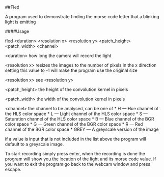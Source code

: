 ##Fled

A program used to demonstrate finding the morse code letter that a blinking light is emitting

####Usage

fled &lt;duration&gt; &lt;resolution x&gt; &lt;resolution y&gt; &lt;patch_height&gt; &lt;patch_width&gt; &lt;channel&gt;

&lt;duration&gt;
	how long the camera will record the light
	
&lt;resolution x&gt;
	resizes the images to the number of pixels in the x direction
	setting this value to -1 will make the program use the original size
	
&lt;resolution x&gt;
	see &lt;resolution y&gt;
	
&lt;patch_height&gt;
	the height of the convolution kernel in pixels
	
&lt;patch_width&gt;
	the width of the convolution kernel in pixels
	
&lt;channel&gt;
	the channel to be analysed, can be one of
		* H &mdash; Hue channel of the HLS color space
		* L &mdash; Light channel of the HLS color space
		* S &mdash; Saturation channel of the HLS color space
		* B &mdash; Blue channel of the BGR color space
		* G &mdash; Green channel of the BGR color space
		* R &mdash; Red channel of the BGR color space
		* GREY &mdash; A greyscale version of the image
		
if a value is input that is not included in the list above the program will default
to a greyscale image.

To start recording simply press enter, when the recording is done the program will show you the location of the light and its morse code value. If you want to exit the program go back to the webcam window and press escape.
